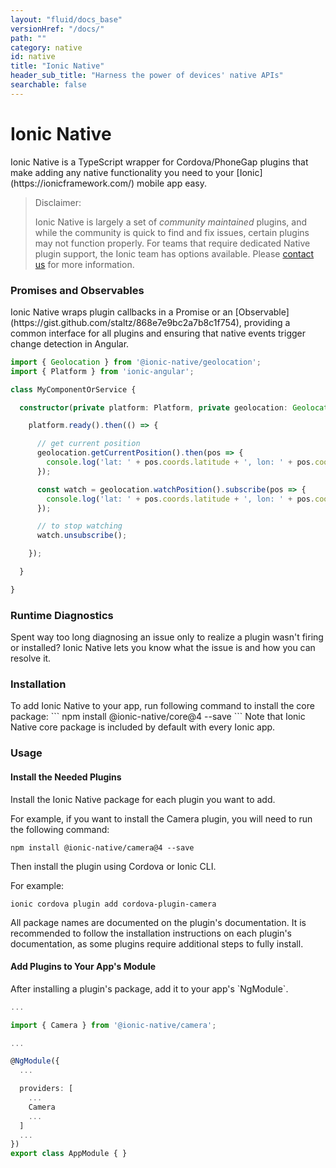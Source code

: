 ```yaml
---
layout: "fluid/docs_base"
versionHref: "/docs/"
path: ""
category: native
id: native
title: "Ionic Native"
header_sub_title: "Harness the power of devices' native APIs"
searchable: false
---
```


<h1 id="Overview" class="banner">Ionic Native</h1>
Ionic Native is a TypeScript wrapper for Cordova/PhoneGap plugins that make adding any native functionality you need to your 
[Ionic](https://ionicframework.com/) mobile app easy.

<blockquote>
  Disclaimer: <p>Ionic Native is largely a set of <i>community maintained</i> plugins, and while the community is quick to find and fix issues, certain plugins may not function properly. For teams that require dedicated Native plugin support, the Ionic team has options available. Please <a href="mailto:sales@ionicframework.com">contact us</a> for more information.</p>
</blockquote>

<h3 id="Promises_and_Observables">Promises and Observables</h3>
Ionic Native wraps plugin callbacks in a Promise or an [Observable](https://gist.github.com/staltz/868e7e9bc2a7b8c1f754), providing a common interface for all plugins and ensuring that native events trigger change detection in Angular.


```typescript
import { Geolocation } from '@ionic-native/geolocation';
import { Platform } from 'ionic-angular';

class MyComponentOrService {

  constructor(private platform: Platform, private geolocation: Geolocation) {

    platform.ready().then(() => {

      // get current position
      geolocation.getCurrentPosition().then(pos => {
        console.log('lat: ' + pos.coords.latitude + ', lon: ' + pos.coords.longitude);
      });

      const watch = geolocation.watchPosition().subscribe(pos => {
        console.log('lat: ' + pos.coords.latitude + ', lon: ' + pos.coords.longitude);
      });

      // to stop watching
      watch.unsubscribe();

    });

  }

}

```

<h3 id="Runtime_Diagnostics">Runtime Diagnostics</h3>
Spent way too long diagnosing an issue only to realize a plugin wasn't firing or installed? Ionic Native lets you know what the issue is and how you can resolve it.

<h3 id="Installation">Installation</h3>
To add Ionic Native to your app, run following command to install the core package:
```
npm install @ionic-native/core@4 --save
```
Note that Ionic Native core package is included by default with every Ionic app.


<h3 id="Usage">Usage</h3>

<h4 id="Install_Plugins_Needed">Install the Needed Plugins</h4>
Install the Ionic Native package for each plugin you want to add.

For example, if you want to install the Camera plugin, you will need to run the following command:
```
npm install @ionic-native/camera@4 --save
```
Then install the plugin using Cordova or Ionic CLI.

For example:
```
ionic cordova plugin add cordova-plugin-camera
```

All package names are documented on the plugin's documentation. It is recommended to follow the installation instructions on each plugin's documentation, as some plugins require additional steps to fully install.

<h4 id="Add_Plugins_to_Your_App_Module">Add Plugins to Your App's Module</h4>
After installing a plugin's package, add it to your app's `NgModule`.

```typescript
...

import { Camera } from '@ionic-native/camera';

...

@NgModule({
  ...

  providers: [
    ...
    Camera
    ...
  ]
  ...
})
export class AppModule { }

```
